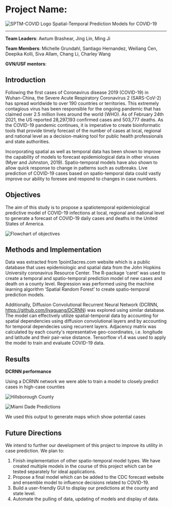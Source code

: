 # Project Name: 
![SPTM-COVID Logo](https://github.com/USFOneHealthCodeathon2021/Team6/blob/main/Logo.jpg)
Spatial-Temporal Prediction Models for COVID-19 

---
**Team Leaders**: Awtum Brashear, Jing Lin, Ming Ji 

**Team Members**:  Michelle	Grundahl, Santiago	Hernandez, Weiliang	Cen, Deepika	Kolli, Siva Allam, Chang	Li, Charley	Wang

**GVN/USF mentors**:

## Introduction
Following the first cases of Coronavirus disease 2019 (COVID-19) in Wuhan-China, the Severe Acute Respiratory Coronavirus 2 (SARS-CoV-2) has spread worldwide to over 190 countries or territories. This extremely contagious virus has been responsible for the ongoing pandemic that has claimed over 2.5 million lives around the world (WHO). As of February 24th 2021, the US reported 28,297,193 confirmed cases and 503,777 deaths. As the COVID-19 pandemic continues, it is imperative to create bioinformatic tools that provide timely forecast of the number of cases at local, regional and national level as a decision-making tool for public health professionals and state authorities.

Incorporating spatial as well as temporal data has been shown to improve the capability of models to forecast epidemiological data in other viruses (Myer and Johnston, 2019). Spatio-temporal models have also shown to allow quick response to change in patterns such as outbreaks. Live prediction of COVID-19 cases based on spatio-temporal data could vastly improve our ability to foresee and respond to changes in case numbers.

## Objectives
The aim of this study is to propose a spatiotemporal epidemiological predictive model of COVID-19 infections at local, regional and national level to generate a forecast of COVID-19 daily cases and deaths in the United States of America.

![Flowchart of objectives](https://github.com/USFOneHealthCodeathon2021/Team6/blob/main/Flow%20Chart.jpg)

## Methods and Implementation
Data was extracted from 1point3acres.com website which is a public database that uses epidemiologic and spatial data from the John Hopkins University coronavirus Resource Center. The R-package ‘caret’ was used to create a temporal and spatio-temporal prediction model of new cases and death on a county level. Regression was performed using the machine learning algorithm ‘Spatial Random Forest’ to create spatio-temporal prediction models. 

Additionally, Diffusion Convolutional Recurrent Neural Network (DCRNN, https://github.com/liyaguang/DCRNN) was explored using similar database. The model can effectively utilize spatial-temporal data by accounting for spatial dependencies using diffusion convolutional layers and by accounting for temporal dependecies using recurrent layers. Adjacency matrix was calculated by each county's representative geo-coordinates, i.e. longitude and latitude and their pair-wise distance. Tensorflow v1.4 was used to apply the model to train and evaluate COVID-19 data. 

## Results 

**DCRNN performance**

Using a DCRNN network we were able to train a model to closely predict cases in high-case counties

![Hillsborough County](https://github.com/USFOneHealthCodeathon2021/Team6/blob/main/HCO.jpg)

![Miami Dade Predictions](https://github.com/USFOneHealthCodeathon2021/Team6/blob/main/MD.jpg)

We used this output to generate maps which show potential cases 

## Future Directions

We intend to further our development of this project to improve its utility in case prediction. We plan to: 

1) Finish implementation of other spatio-temporal model types. We have created multiple models in the course of this project which can be tested separately for ideal applications.
2) Propose a final model which can be added to the CDC forecast website and ensemble model to influence decisions related to COVID-19.
3) Build a user-friendly GUI to display our predictions at the county and state level. 
4) Automate the pulling of data, updating of models and display of data. 
